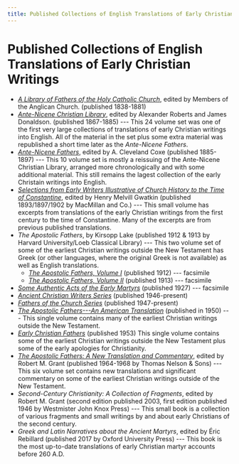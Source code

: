 ```yaml
---
title: Published Collections of English Translations of Early Christian Writings
---
```


# Published Collections of English Translations of Early Christian Writings

* [*A Library of Fathers of the Holy Catholic Church*](alibraryoffathers.html), edited by Members of the Anglican Church. (published 1838-1881) 
* [*Ante-Nicene Christian Library*](ancl.html), edited by Alexander Roberts and James Donaldson. (published 1867-1885) --- This 24 volume set was one of the first very large collections of translations of early Christian writings into English. All of the material in the set plus some extra material was republished a short time later as the *Ante-Nicene Fathers*.
* [*Ante-Nicene Fathers*](anf.html), edited by A. Cleveland Coxe (published 1885-1897) --- This 10 volume set is mostly a reissuing of the Ante-Nicene Christian Library, arranged more chronologically and with some additional material. This still remains the lagest collection of the early Christain writings into English.
* [*Selections from Early Writers Illustrative of Church History to the Time of Constantine*](https://archive.org/details/selectionsfromea00gwatuoft), edited by Henry Melvill Gwatkin (published 1893/1897/1902 by MacMillan and Co.) --- This small volume has excerpts from translations of the early Christian writings from the first century to the time of Constantine. Many of the excerpts are from previous published translations.
* *The Apostolic Fathers*, by Kirsopp Lake (published 1912 & 1913 by Harvard University/Loeb Classical Library) --- This two volume set of some of the earliest Christian writings outside the New Testament has Greek (or other languages, where the original Greek is not available) as well as English translations.
  * [*The Apostolic Fathers, Volume I*](https://archive.org/details/apostolicfathers01lake) (published 1912) --- facsimile
  * [*The Apostolic Fathers, Volume II*](https://archive.org/details/apostolicfathers02lakeuoft) (published 1913) --- facsimile
* [*Some Authentic Acts of the Early Martyrs*](someauthenticactsoftheearlymartyrs.html) (published 1927) --- facsimile
* [*Ancient Christian Writers Series*](ancientchristianwriters.html) (published 1946-present)
* [*Fathers of the Church Series*](fathersofthechurch.html) (published 1947-present)
* [*The Apostolic Fathers---An American Translation*](goodspeedapostolicfathers.html) (published in 1950) --- This single volume contains many of the earliest Christian writings outside the New Testament.
* [*Early Christian Fathers*](ecf.html) (published 1953) This single volume contains some of the earliest Christian writings outside the New Testament plus some of the early apologies for Christianity.
* [*The Apostolic Fathers: A New Translation and Commentary*](apostolicfathersnewtranslationandcommentary.html), edited by Robert M. Grant (published 1964-1968 by Thomas Nelson & Sons) --- This six volume set contains new translations and significant commentary on some of the earliest Christian writings outside of the New Testament.
* *Second-Century Christianity: A Collection of Fragments*, edited by Robert M. Grant (second edition published 2003, first edition published 1946 by Westmister John Knox Press) --- This small book is a collection of various fragments and small writings by and about early Christians of the second century. 
* *Greek and Latin Narratives about the Ancient Martyrs*, edited by Éric Rebillard (published 2017 by Oxford University Press) --- This book is the most up-to-date translations of early Christian martyr accounts before 260 A.D.
